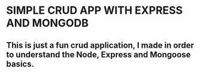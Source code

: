 # SIMPLE CRUD APP WITH EXPRESS AND MONGODB

## This is just a fun crud application, I made in order to understand the Node, Express and Mongoose basics.
